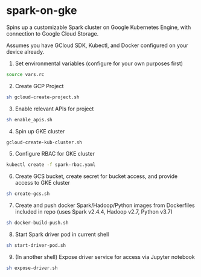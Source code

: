 # spark-on-gke
Spins up a customizable Spark cluster on Google Kubernetes Engine, with connection to Google Cloud Storage.

Assumes you have GCloud SDK, Kubectl, and Docker configured on your device already. 

1. Set environmental variables (configure for your own purposes first) 
```bash
source vars.rc
```

2. Create GCP Project
```bash
sh gcloud-create-project.sh
```

3. Enable relevant APIs for project
```bash
sh enable_apis.sh
```

4. Spin up GKE cluster
```bash
gcloud-create-kub-cluster.sh
```

5. Configure RBAC for GKE cluster
```bash
kubectl create -f spark-rbac.yaml
```

6. Create GCS bucket, create secret for bucket access, and provide access to GKE cluster
```bash
sh create-gcs.sh
```

7. Create and push docker Spark/Hadoop/Python images from Dockerfiles included in repo (uses Spark v2.4.4, Hadoop v2.7, Python v3.7)
```bash
sh docker-build-push.sh
```

8. Start Spark driver pod in current shell
```bash
sh start-driver-pod.sh
```

9. (In another shell) Expose driver service for access via Jupyter notebook
```bash
sh expose-driver.sh
```






